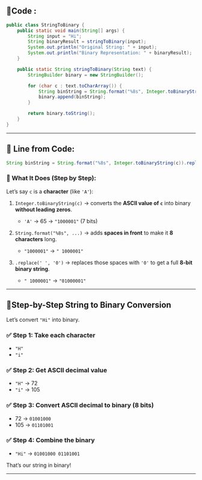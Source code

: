 ## 🔹Code :

```java
public class StringToBinary {
    public static void main(String[] args) {
        String input = "Hi";
        String binaryResult = stringToBinary(input);
        System.out.println("Original String: " + input);
        System.out.println("Binary Representation: " + binaryResult);
    }

    public static String stringToBinary(String text) {
        StringBuilder binary = new StringBuilder();

        for (char c : text.toCharArray()) {
            String binString = String.format("%8s", Integer.toBinaryString(c)).replace(' ', '0');
            binary.append(binString);
        }

        return binary.toString();
    }
}
```

---


## 🔹 Line from Code:

```java
String binString = String.format("%8s", Integer.toBinaryString(c)).replace(' ', '0');
```


### 🔹 What It Does (Step by Step):

Let’s say `c` is a **character** (like `'A'`):

1. `Integer.toBinaryString(c)` → converts the **ASCII value of `c`** into binary **without leading zeros**.

   * `'A'` → 65 → `"1000001"` (7 bits)
2. `String.format("%8s", ...)` → adds **spaces in front** to make it **8 characters** long.

   * `"1000001"` → `" 1000001"`
3. `.replace(' ', '0')` → replaces those spaces with `'0'` to get a full **8-bit binary string**.

   * `" 1000001"` → `"01000001"`

---

## 🔹Step-by-Step String to Binary Conversion

Let’s convert `"Hi"` into binary.

### ✅ Step 1: Take each character

* `"H"`
* `"i"`

### ✅ Step 2: Get ASCII decimal value

* `"H"` → 72
* `"i"` → 105

### ✅ Step 3: Convert ASCII decimal to binary (8 bits)

* 72 → `01001000`
* 105 → `01101001`

### ✅ Step 4: Combine the binary

* `"Hi"` → `01001000 01101001`

That’s our string in binary!

---

